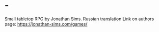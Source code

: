 # -
Small tabletop RPG by Jonathan Sims. Russian translation
Link on authors page: https://jonathan-sims.com/games/

